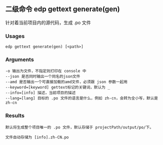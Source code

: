 ## 二级命令 edp gettext generate(gen)

针对着当前项目内的源代码，生成 .po 文件

### Usages

    edp gettext generate(gen) [<path>]

### Arguments

    -o 输出为文件，不指定则打印在 console 中
    --json 是否同时输出一个同名的json文件
    --amd 是否输出一个可直接加载的amd文件，必须跟 json 参数一起用
    --keyword=[keyword] gettext标记的关键词，默认为 _
    --info=[info] 描述，当前项目的描述
    --lang=[lang] 目标的 .po 文件的语言是什么，例如 zh-cn，会转为全小写，默认是 zh-cn

### Results

    默认将生成整个项目唯一的 .po 文件，默认存储于 projectPath/output/po/下。

    文件自动存储为 [info].zh-CN.po
